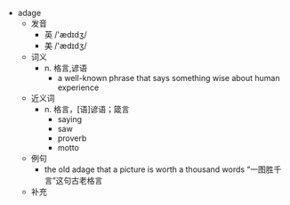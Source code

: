 - adage
  - 发音
    - 英 /'ædɪdʒ/
    - 美 /'ædɪdʒ/
  - 词义
    - n. 格言,谚语
      - a well-known phrase that says something wise about human experience
  - 近义词
    - n. 格言，[语]谚语；箴言
      - saying
      - saw
      - proverb
      - motto
  - 例句
    - the old adage that a picture is worth a thousand words “一图胜千言”这句古老格言
  - 补充